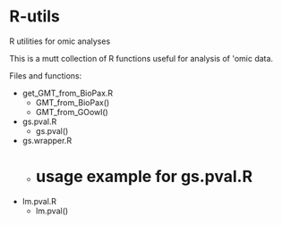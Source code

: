 # R-utils
R utilities for omic analyses

This is a mutt collection of R functions useful for analysis of 'omic data.

Files and functions:

* get_GMT_from_BioPax.R
  * GMT_from_BioPax()
  * GMT_from_GOowl()
* gs.pval.R
  * gs.pval()
* gs.wrapper.R
  * # usage example for gs.pval.R
* lm.pval.R
  * lm.pval()

